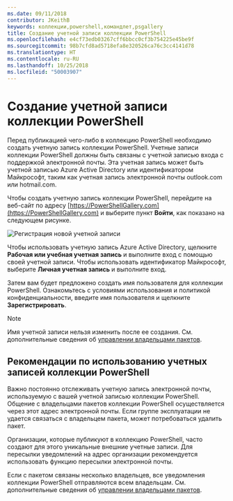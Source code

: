 ```yaml
---
ms.date: 09/11/2018
contributor: JKeithB
keywords: коллекции,powershell,командлет,psgallery
title: Создание учетной записи коллекции PowerShell
ms.openlocfilehash: e4cf73edb03267cff6bbcc0cf3b754225e45be9f
ms.sourcegitcommit: 98b7cfd8ad5718efa8e320526ca76c3cc4141d78
ms.translationtype: HT
ms.contentlocale: ru-RU
ms.lasthandoff: 10/25/2018
ms.locfileid: "50003907"
---
```

# <a name="creating-a-powershell-gallery-account"></a>Создание учетной записи коллекции PowerShell

Перед публикацией чего-либо в коллекцию PowerShell необходимо создать учетную запись коллекции PowerShell.
Учетные записи коллекции PowerShell должны быть связаны с учетной записью входа с поддержкой электронной почты. Эта учетная запись может быть учетной записью Azure Active Directory или идентификатором Майкрософт, таким как учетная запись электронной почты outlook.com или hotmail.com.

Чтобы создать учетную запись коллекции PowerShell, перейдите на веб-сайт по адресу [https://PowerShellGallery.com](https://PowerShellGallery.com) и выберите пункт **Войти**, как показано на следующем рисунке.

![Регистрация новой учетной записи](../../Images/CreateAccount-Register.png)

Чтобы использовать учетную запись Azure Active Directory, щелкните **Рабочая или учебная учетная запись** и выполните вход с помощью своей учетной записи. Чтобы использовать идентификатор Майкрософт, выберите **Личная учетная запись** и выполните вход.

Затем вам будет предложено создать имя пользователя для коллекции PowerShell. Ознакомьтесь с условиями использования и политикой конфиденциальности, введите имя пользователя и щелкните **Зарегистрировать**.

> [!NOTE]
> Имя учетной записи нельзя изменить после ее создания. См. дополнительные сведения об [управлении владельцами пакетов](managing-package-owners.md).

## <a name="recommended-practices-for-powershell-gallery-accounts"></a>Рекомендации по использованию учетных записей коллекции PowerShell

Важно постоянно отслеживать учетную запись электронной почты, используемую с вашей учетной записью коллекции PowerShell. Общение с владельцами пакетов коллекции PowerShell осуществляется через этот адрес электронной почты. Если группе эксплуатации не удается связаться с владельцем пакета, может потребоваться удалить пакет.

Организации, которые публикуют в коллекцию PowerShell, часто создают для этого уникальные внешние учетные записи. Для пересылки уведомлений на адрес организации рекомендуется использовать функцию пересылки электронной почты.

Если с пакетом связаны несколько владельцев, все уведомления коллекции PowerShell отправляются всем владельцам. См. дополнительные сведения об [управлении владельцами пакетов](managing-package-owners.md).
